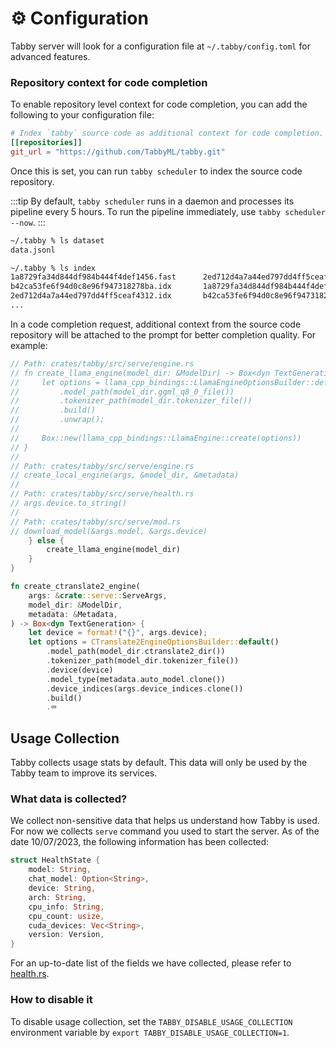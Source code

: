 # ⚙️ Configuration

Tabby server will look for a configuration file at `~/.tabby/config.toml` for advanced features.

### Repository context for code completion

To enable repository level context for code completion, you can add the following to your configuration file:

```toml title="~/.tabby/config.toml"
# Index `tabby` source code as additional context for code completion.
[[repositories]]
git_url = "https://github.com/TabbyML/tabby.git"
```

Once this is set, you can run `tabby scheduler` to index the source code repository.

:::tip
By default, `tabby scheduler` runs in a daemon and processes its pipeline every 5 hours. To run the pipeline immediately, use `tabby scheduler --now`.
:::

```bash title="artifacts produced by tabby scheduler"
~/.tabby % ls dataset
data.jsonl

~/.tabby % ls index
1a8729fa34d844df984b444f4def1456.fast      2ed712d4a7a44ed797dd4ff5ceaf4312.fieldnorm
b42ca53fe6f94d0c8e96f947318278ba.idx       1a8729fa34d844df984b444f4def1456.fieldnorm 
2ed712d4a7a44ed797dd4ff5ceaf4312.idx       b42ca53fe6f94d0c8e96f947318278ba.pos
...
```

In a code completion request, additional context from the source code repository will be attached to the prompt for better completion quality. For example:

```rust title="Example prompt for code completion, with retrieval augmented enabled"
// Path: crates/tabby/src/serve/engine.rs
// fn create_llama_engine(model_dir: &ModelDir) -> Box<dyn TextGeneration> {
//     let options = llama_cpp_bindings::LlamaEngineOptionsBuilder::default()
//         .model_path(model_dir.ggml_q8_0_file())
//         .tokenizer_path(model_dir.tokenizer_file())
//         .build()
//         .unwrap();
//
//     Box::new(llama_cpp_bindings::LlamaEngine::create(options))
// }
//
// Path: crates/tabby/src/serve/engine.rs
// create_local_engine(args, &model_dir, &metadata)
//
// Path: crates/tabby/src/serve/health.rs
// args.device.to_string()
//
// Path: crates/tabby/src/serve/mod.rs
// download_model(&args.model, &args.device)
    } else {
        create_llama_engine(model_dir)
    }
}

fn create_ctranslate2_engine(
    args: &crate::serve::ServeArgs,
    model_dir: &ModelDir,
    metadata: &Metadata,
) -> Box<dyn TextGeneration> {
    let device = format!("{}", args.device);
    let options = CTranslate2EngineOptionsBuilder::default()
        .model_path(model_dir.ctranslate2_dir())
        .tokenizer_path(model_dir.tokenizer_file())
        .device(device)
        .model_type(metadata.auto_model.clone())
        .device_indices(args.device_indices.clone())
        .build()
        .⮹
```

## Usage Collection
Tabby collects usage stats by default. This data will only be used by the Tabby team to improve its services.

### What data is collected?
We collect non-sensitive data that helps us understand how Tabby is used. For now we collects `serve` command you used to start the server.
As of the date 10/07/2023, the following information has been collected:

```rust
struct HealthState {
    model: String,
    chat_model: Option<String>,
    device: String,
    arch: String,
    cpu_info: String,
    cpu_count: usize,
    cuda_devices: Vec<String>,
    version: Version,
}
```

For an up-to-date list of the fields we have collected, please refer to [health.rs](https://github.com/TabbyML/tabby/blob/main/crates/tabby/src/serve/health.rs#L11).

### How to disable it
To disable usage collection, set the `TABBY_DISABLE_USAGE_COLLECTION` environment variable by `export TABBY_DISABLE_USAGE_COLLECTION=1`.
